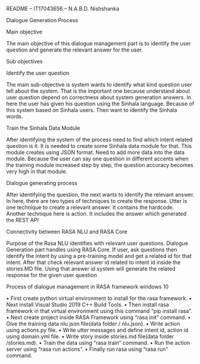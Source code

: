 README – IT17043656 – N.A.B.D. Nishshanka

Dialogue Generation Process

Main objective

The main objective of this dialogue management part is to identify the user question and generate the relevant answer for the user.



Sub objectives


Identify the user question

The main sub-objective is system wants to identify what kind question user tell about the system. That is the important one because understand about user question depend on correctness about system generation answers. In here the user has given his question using the Sinhala language. Because of this system based on Sinhala users. Then want to identify the Sinhala words.


Train the Sinhala Data Module

After identifying the system of the process need to find which intent related question is it. It is needed to create some Sinhala data module for that. This module creates using JSON format. Need to add more data into the data module. Because the user can say one question in different accents when the training module increased step by step, the question accuracy becomes very high in that module.


Dialogue generating process

After identifying the question, the next wants to identify the relevant answer. In here, there are two types of techniques to create the response. Utter is one technique to create a relevant answer. It contains the hardcode. Another technique here is action. It includes the answer which generated the REST API


Connectivity between RASA NLU and RASA Core

Purpose of the Rasa NLU identifies with relevant user questions. Dialogue Generation part handles using RASA Core. If user, ask questions then identify the intent by using a pre-training model and get a related id for that intent. After that check relevant answer id related to intent id inside the stories.MD file. Using that answer id system will generate the related response for the given user question




Process of dialogue management in RASA framework windows 10


•   First create python virtual environment to install for the rasa framework.
•   Next install Visual Studio 2019 C++ Build Tools.
•   Then install rasa framework in that virtual environment using this command “pip install rasa”.
•   Next create project inside RASA Framework using “rasa init” command.
•   Give the training data nlu.json file(data folder / nlu.json).
•   Write action using actions.py file.
•   Write utter messages and define intent id, action id using domain.yml file.
•   Write story inside stories.md file(data folder /stories.md).
•   Train the data using “rasa train” command.
•   Run the action server using “rasa run actions”.
•   Finally run rasa using “rasa run” command.



